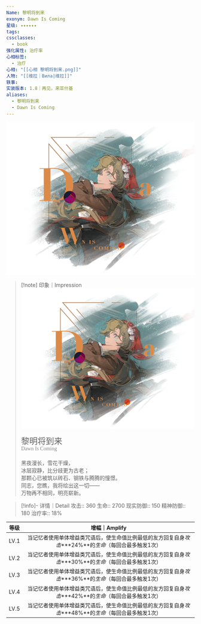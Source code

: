 ```yaml
---
Name: 黎明将到来
exonym: Dawn Is Coming
星级: ✦✦✦✦✦✦
tags: 
cssclasses:
  - book
强化属性: 治疗率
心相标签:
  - 治疗
心相: "[[心相 黎明将到来.png]]"
人物: "[[维拉｜Вила|维拉]]"
轶事: 
实装版本: 1.8｜再见，来亚什基
aliases:
  - 黎明将到来
  - Dawn Is Coming
---
```

![cover](assets/黎明将到来｜Dawn%20Is%20Coming.assets/心相%20黎明将到来.png)

> [!note] 印象｜Impression
> ![心相 黎明将到来|inlL|300](assets/黎明将到来｜Dawn%20Is%20Coming.assets/心相%20黎明将到来.png)
> <p style="font-family: '家族宋', sans-serif; font-size: 22px; line-height: 0.75; text-indent: 0;">黎明将到来<br><span style="font-family: serif; font-size: 14px; color: #888888;">Dawn Is Coming</span></p>
> 
> 黑夜漫长，雪花干燥，  
> 冰层寂静，比分歧更为古老；  
> 那颗心已被筑以砖石、钢铁与腾腾的憧憬。  
> 同志，您瞧，我将绘出这一切——  
> 万物再不相同，明亮崭新。

> [!info]- 详情｜Detail
> 攻击:: 360
> 生命:: 2700
> 现实防御:: 150
> 精神防御:: 180
> 治疗率:: 18%

| 等级 |                        增幅｜Amplify                         |
| :--: | :----------------------------------------------------------: |
| LV.1 | 当记忆者使用单体增益类咒语后，使生命值比例最低的友方回复自身*攻击*\***24%**的*生命*（每回合最多触发1次） |
| LV.2 | 当记忆者使用单体增益类咒语后，使生命值比例最低的友方回复自身*攻击*\***30%**的*生命*（每回合最多触发1次） |
| LV.3 | 当记忆者使用单体增益类咒语后，使生命值比例最低的友方回复自身*攻击*\***36%**的*生命*（每回合最多触发1次） |
| LV.4 | 当记忆者使用单体增益类咒语后，使生命值比例最低的友方回复自身*攻击*\***42%**的*生命*（每回合最多触发1次） |
| LV.5 | 当记忆者使用单体增益类咒语后，使生命值比例最低的友方回复自身*攻击*\***48%**的*生命*（每回合最多触发1次） |
